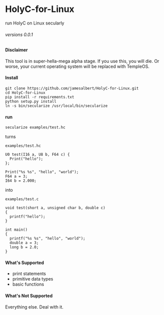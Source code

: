 # HolyC-for-Linux
run HolyC on Linux secularly

###### versions 0.0.1

#### Disclaimer

This tool is in super-hella-mega alpha stage. If you use this, you will die. Or worse, your current operating system will be replaced with TempleOS.

#### Install

```
git clone https://github.com/jamesalbert/HolyC-for-Linux.git
cd HolyC-for-Linux
pip install -r requirements.txt
python setup.py install
ln -s bin/secularize /usr/local/bin/secularize
```

#### run

`secularize examples/test.hc`

turns

`examples/test.hc`
```
U0 test(I16 a, U8 b, F64 c) {
  Print("hello");
};

Print("%s %s", "hello", "world");
F64 a = 3;
I64 b = 2.000;
```

into

`examples/test.c`
```
void test(short a, unsigned char b, double c)
{
  printf("hello");
}

int main()
{
  printf("%s %s", "hello", "world");
  double a = 3;
  long b = 2.0;
}
```

#### What's Supported

- print statements
- primitive data types
- basic functions

#### What's Not Supported

Everything else. Deal with it.
